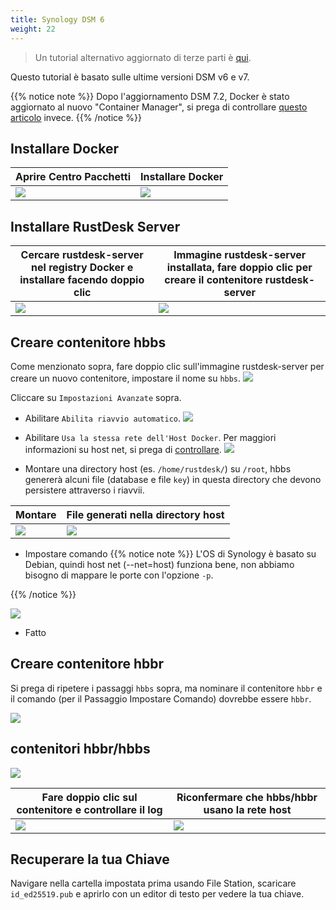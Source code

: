 ```yaml
---
title: Synology DSM 6
weight: 22
---
```


> Un tutorial alternativo aggiornato di terze parti è [qui](https://mariushosting.com/how-to-install-rustdesk-on-your-synology-nas/).

Questo tutorial è basato sulle ultime versioni DSM v6 e v7.

{{% notice note %}}
Dopo l'aggiornamento DSM 7.2, Docker è stato aggiornato al nuovo "Container Manager", si prega di controllare [questo articolo](/docs/en/self-host/rustdesk-server-oss/synology/dsm-7) invece.
{{% /notice %}}

## Installare Docker

| Aprire Centro Pacchetti | Installare Docker |
| --- | --- |
| ![](/docs/en/self-host/rustdesk-server-oss/synology/dsm-6/images/package-manager.png) | ![](/docs/en/self-host/rustdesk-server-oss/synology/dsm-6/images/docker.png) |

## Installare RustDesk Server

| Cercare rustdesk-server nel registry Docker e installare facendo doppio clic | Immagine rustdesk-server installata, fare doppio clic per creare il contenitore rustdesk-server |
| --- | --- |
| ![](/docs/en/self-host/rustdesk-server-oss/synology/dsm-6/images/pull-rustdesk-server.png) | ![](/docs/en/self-host/rustdesk-server-oss/synology/dsm-6/images/rustdesk-server-installed.png) |

## Creare contenitore hbbs

Come menzionato sopra, fare doppio clic sull'immagine rustdesk-server per creare un nuovo contenitore, impostare il nome su `hbbs`.
![](/docs/en/self-host/rustdesk-server-oss/synology/dsm-6/images/hbbs.png)

Cliccare su `Impostazioni Avanzate` sopra.

- Abilitare `Abilita riavvio automatico`.
![](/docs/en/self-host/rustdesk-server-oss/synology/dsm-6/images/auto-restart.png)

- Abilitare `Usa la stessa rete dell'Host Docker`. Per maggiori informazioni su host net, si prega di [controllare](https://rustdesk.com/docs/en/self-host/rustdesk-server-oss/docker/#net-host).
![](/docs/en/self-host/rustdesk-server-oss/synology/dsm-6/images/host-net.png)

- Montare una directory host (es. `/home/rustdesk/`) su `/root`, hbbs genererà alcuni file (database e file `key`) in questa directory che devono persistere attraverso i riavvii.

| Montare | File generati nella directory host |
| --- | --- |
| ![](/docs/en/self-host/rustdesk-server-oss/synology/dsm-6/images/mount.png) | ![](/docs/en/self-host/rustdesk-server-oss/synology/dsm-6/images/mounted-dir.png) |

- Impostare comando
{{% notice note %}}
L'OS di Synology è basato su Debian, quindi host net (--net=host) funziona bene, non abbiamo bisogno di mappare le porte con l'opzione `-p`.

{{% /notice %}}

![](/docs/en/self-host/rustdesk-server-oss/synology/dsm-6/images/hbbs-cmd.png?v3)

- Fatto

## Creare contenitore hbbr

Si prega di ripetere i passaggi `hbbs` sopra, ma nominare il contenitore `hbbr` e il comando (per il Passaggio Impostare Comando) dovrebbe essere `hbbr`.

![](/docs/en/self-host/rustdesk-server-oss/synology/dsm-6/images/hbbr-config.png)

## contenitori hbbr/hbbs

![](/docs/en/self-host/rustdesk-server-oss/synology/dsm-6/images/containers.png)

| Fare doppio clic sul contenitore e controllare il log | Riconfermare che hbbs/hbbr usano la rete host |
| --- | --- |
| ![](/docs/en/self-host/rustdesk-server-oss/synology/dsm-6/images/log.png) | ![](/docs/en/self-host/rustdesk-server-oss/synology/dsm-6/images/network-types.png) |

## Recuperare la tua Chiave

Navigare nella cartella impostata prima usando File Station, scaricare `id_ed25519.pub` e aprirlo con un editor di testo per vedere la tua chiave.